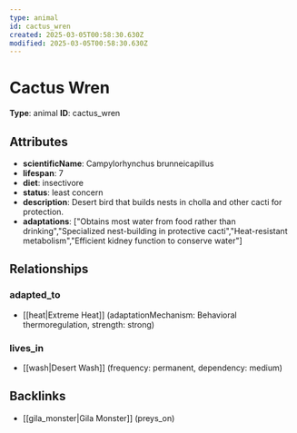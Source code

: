 ```yaml
---
type: animal
id: cactus_wren
created: 2025-03-05T00:58:30.630Z
modified: 2025-03-05T00:58:30.630Z
---
```


# Cactus Wren

**Type**: animal
**ID**: cactus_wren

## Attributes

- **scientificName**: Campylorhynchus brunneicapillus
- **lifespan**: 7
- **diet**: insectivore
- **status**: least concern
- **description**: Desert bird that builds nests in cholla and other cacti for protection.
- **adaptations**: ["Obtains most water from food rather than drinking","Specialized nest-building in protective cacti","Heat-resistant metabolism","Efficient kidney function to conserve water"]

## Relationships

### adapted_to

- [[heat|Extreme Heat]] (adaptationMechanism: Behavioral thermoregulation, strength: strong)

### lives_in

- [[wash|Desert Wash]] (frequency: permanent, dependency: medium)

## Backlinks

- [[gila_monster|Gila Monster]] (preys_on)

